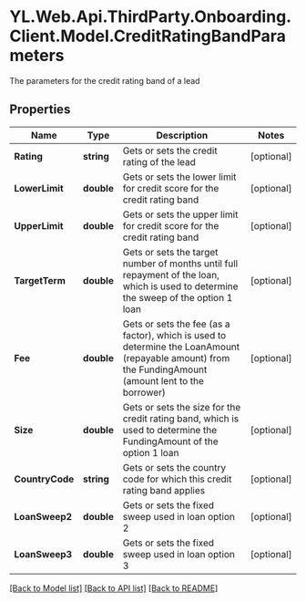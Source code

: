 # YL.Web.Api.ThirdParty.Onboarding.Client.Model.CreditRatingBandParameters
The parameters for the credit rating band of a lead
## Properties

Name | Type | Description | Notes
------------ | ------------- | ------------- | -------------
**Rating** | **string** | Gets or sets the credit rating of the lead | [optional] 
**LowerLimit** | **double** | Gets or sets the lower limit for credit score for the credit rating band | [optional] 
**UpperLimit** | **double** | Gets or sets the upper limit for credit score for the credit rating band | [optional] 
**TargetTerm** | **double** | Gets or sets the target number of months until full repayment of the loan, which is used to determine the sweep of the option 1 loan | [optional] 
**Fee** | **double** | Gets or sets the fee (as a factor), which is used to determine the LoanAmount (repayable amount) from the FundingAmount (amount lent to the borrower) | [optional] 
**Size** | **double** | Gets or sets the size for the credit rating band, which is used to determine the FundingAmount of the option 1 loan | [optional] 
**CountryCode** | **string** | Gets or sets the country code for which this credit rating band applies | [optional] 
**LoanSweep2** | **double** | Gets or sets the fixed sweep used in loan option 2 | [optional] 
**LoanSweep3** | **double** | Gets or sets the fixed sweep used in loan option 3 | [optional] 

[[Back to Model list]](../README.md#documentation-for-models) [[Back to API list]](../README.md#documentation-for-api-endpoints) [[Back to README]](../README.md)

